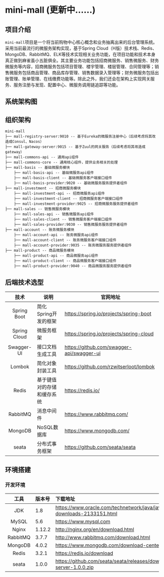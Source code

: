 # mini-mall (更新中……)

## 项目介绍

`mini-mall`项目是一个将当前购物中心核心概念和业务抽离出来的后台管理系统。采用当前最流行的微服务架构实现，基于Spring Cloud（H版）技术栈、Redis、MongoDB、RabbitMQ、ELK等技术实现相关业务功能，在项目功能和技术本身真正做到麻雀虽小五脏俱全。其主要业务功能包括招商微服务、销售微服务、财务微服务等内容，招商微服务包括项目管理、楼宇管理、楼层管理、合同管理等；销售微服务包括商品管理、商品库存管理、销售数据录入管理等；财务微服务包括出账管理、账单管理、在线缴费功能等。除此之外，我们还会在架构上实现网关服务、服务注册与发现、配置中心、微服务调用链追踪等功能。

## 系统架构图

## 组织架构

```
mini-mall
├── mall-registry-server:9010 -- 基于Eureka的微服务注册中心（后续考虑将其改造成Consul、Nacos）
├── mall-gateway-server:9015 -- 基于Zuul的网关服务（后续考虑将其改造成gateway）
├── mall-commons-api -- 通用api组件
├── mall-commons-core -- 通用核心组件，提供业务相关的处理
├── mall-basis -- 基础微服务模块
	├── mall-basis-api -- 基础微服务api组件
	├── mall-basis-client -- 基础微服务客户端接口组件
	├── mall-basis-provider:9020 -- 基础微服务服务提供者组件
├── mall-investment -- 招商微服务模块
	├── mall-investment-api -- 招商微服务api组件
	├── mall-investment-client -- 招商微服务客户端接口组件
	├── mall-investment-provider:9025 -- 招商微服务服务提供者组件
├── mall-sales -- 销售微服务模块
	├── mall-sales-api -- 销售微服务api组件
	├── mall-sales-client -- 销售微服务客户端接口组件
	├── mall-sales-provider:9030 -- 销售微服务服务提供者组件
├── mall-account -- 账务微服务模块
	├── mall-account-api -- 账务微服务api组件
	├── mall-account-client -- 账务微服务客户端接口组件
	├── mall-account-provider:9035 -- 账务微服务服务提供者组件
├── mall-product -- 商品微服务模块
	├── mall-product-api -- 商品微服务api组件
	├── mall-product-client -- 商品微服务客户端接口组件
	├── mall-product-provider:9040 -- 商品微服务服务提供者组件
```

## 后端技术选型

|     技术     | 说明                       | 官网地址                                  |
| :----------: | -------------------------- | ----------------------------------------- |
| Spring Boot  | 简化Spring开发的框架       | https://spring.io/projects/spring-boot    |
| Spring Cloud | 微服务框架                 | https://spring.io/projects/spring-cloud   |
|  Swagger-UI  | 接口文档生成工具           | https://github.com/swagger-api/swagger-ui |
|    Lombok    | 简化对象封装工具           | https://github.com/rzwitserloot/lombok    |
|    Redis     | 基于键值对的存储和缓存系统 | https://redis.io/                         |
|   RabbitMQ   | 消息中间件                 | https://www.rabbitmq.com/                 |
|   MongoDB    | NoSQL数据库                | https://www.mongodb.com/                  |
|    seata     | 分布式事务框架             | https://github.com/seata/seata          |

## 环境搭建

### 开发环境

|   工具   | 版本号 | 下载地址                                                     |
| :------: | :----- | :----------------------------------------------------------- |
|   JDK    | 1.8    | https://www.oracle.com/technetwork/java/javase/downloads/jdk8-downloads-2133151.html |
|  MySQL   | 5.6    | https://www.mysql.com                                        |
|  Nginx   | 1.12.2 | http://nginx.org/en/download.html                            |
| RabbitMQ | 3.7.7  | http://www.rabbitmq.com/download.html                        |
| MongoDB  | 4.0.2  | https://www.mongodb.com/download-center                      |
|  Redis   | 3.2.1  | https://redis.io/download                                    |
|  seata   | 1.0.0  | https://github.com/seata/seata/releases/download/v1.0.0/seata-server-1.0.0.zip |
